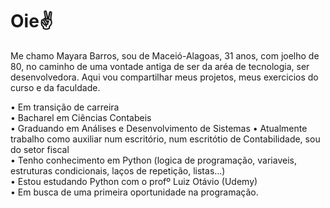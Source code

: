 # Oie✌️ 
Me chamo Mayara Barros, sou de Maceió-Alagoas, 31 anos, com joelho de 80, no caminho de uma vontade antiga de ser da aréa de tecnologia,  ser desenvolvedora.
Aqui vou compartilhar meus projetos, meus exercicios do curso e da faculdade. 

• Em transição de carreira <br>
• Bacharel em Ciências Contabeis <br>
• Graduando em Análises e Desenvolvimento de Sistemas
• Atualmente trabalho como auxiliar num escritório, num escritótio de Contabilidade, sou do setor fiscal <br>
• Tenho conhecimento em Python (logica de programação, variaveis, estruturas condicionais, laços de repetição, listas...) <br>
• Estou estudando Python com o profº Luiz Otávio (Udemy) <br>
• Em busca de uma primeira oportunidade na programação.
